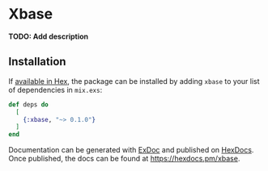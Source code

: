 # Xbase

**TODO: Add description**

## Installation

If [available in Hex](https://hex.pm/docs/publish), the package can be installed
by adding `xbase` to your list of dependencies in `mix.exs`:

```elixir
def deps do
  [
    {:xbase, "~> 0.1.0"}
  ]
end
```

Documentation can be generated with [ExDoc](https://github.com/elixir-lang/ex_doc)
and published on [HexDocs](https://hexdocs.pm). Once published, the docs can
be found at <https://hexdocs.pm/xbase>.

